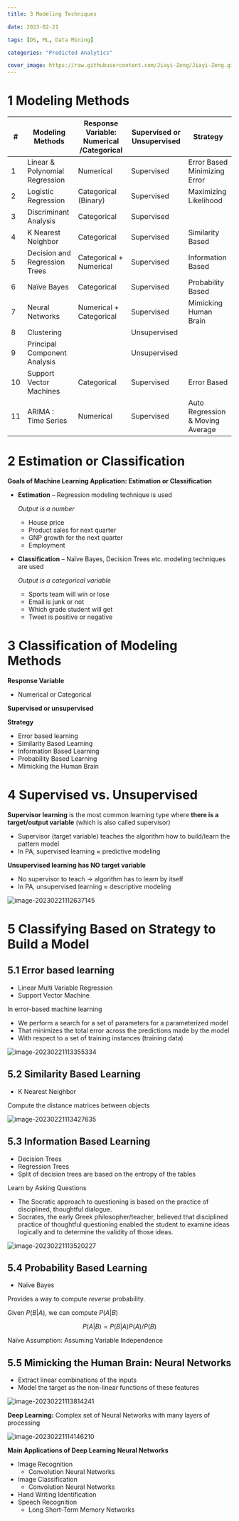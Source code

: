```yaml
---
title: 3 Modeling Techniques

date: 2023-02-21

tags: [DS, ML, Data Mining]

categories: "Predicted Analytics"

cover_image: https://raw.githubusercontent.com/Jiayi-Zeng/Jiayi-Zeng.github.io/pic/img/20230223%20(2).png
---
```


# **1 Modeling Methods**

| #    | Modeling Methods               | Response Variable: Numerical /Categorical | Supervised or Unsupervised | Strategy                              |
| ---- | ------------------------------ | ----------------------------------------- | -------------------------- | ------------------------------------- |
| 1    | Linear & Polynomial Regression | Numerical                                 | Supervised                 | Error Based<br/>Minimizing Error      |
| 2    | Logistic Regression            | Categorical (Binary)                      | Supervised                 | Maximizing Likelihood                 |
| 3    | Discriminant Analysis          | Categorical                               | Supervised                 |                                       |
| 4    | K Nearest Neighbor             | Categorical                               | Supervised                 | Similarity Based                      |
| 5    | Decision and Regression Trees  | Categorical + Numerical                   | Supervised                 | Information Based                     |
| 6    | Naïve Bayes                    | Categorical                               | Supervised                 | Probability Based                     |
| 7    | Neural Networks                | Numerical + Categorical                   | Supervised                 | Mimicking Human Brain                 |
| 8    | Clustering                     |                                           | Unsupervised               |                                       |
| 9    | Principal Component Analysis   |                                           | Unsupervised               |                                       |
| 10   | Support Vector Machines        | Categorical                               | Supervised                 | Error Based                           |
| 11   | ARIMA : Time Series            | Numerical                                 | Supervised                 | Auto Regression & Moving <br/>Average |

# **2 Estimation or Classification**

**Goals of Machine Learning Application: Estimation or Classification**

* **Estimation** – Regression modeling technique is used

  *Output is a number*

  * House price
  * Product sales for next quarter
  * GNP growth for the next quarter
  * Employment

* **Classification** – Naïve Bayes, Decision Trees etc. modeling techniques are used

  *Output is a categorical variable*

  * Sports team will win or lose
  * Email is junk or not
  * Which grade student will get
  * Tweet is positive or negative

# **3 Classification of Modeling Methods**

**Response Variable**

* Numerical or Categorical

**Supervised or unsupervised**

**Strategy**

* Error based learning
* Similarity Based Learning
* Information Based Learning
* Probability Based Learning
* Mimicking the Human Brain

# **4 Supervised vs. Unsupervised**

**Supervisor learning** is the most common learning type where **there is a target/output variable** (which is also called supervisor)

* Supervisor (target variable) teaches the algorithm how to build/learn the pattern model
* In PA, supervised learning ≈ predictive modeling

**Unsupervised learning has NO target variable**

* No supervisor to teach → algorithm has to learn by itself
* In PA, unsupervised learning ≈ descriptive modeling

![image-20230221112637145](https://raw.githubusercontent.com/Jiayi-Zeng/Jiayi-Zeng.github.io/pic/img/image-20230221112637145.png)

# **5 Classifying Based on Strategy to Build a Model**

## 5.1 Error based learning

* Linear Multi Variable Regression
* Support Vector Machine

In error-based machine learning

* We perform a search for a set of parameters for a parameterized model
* That minimizes the total error across the predictions made by the model
* With respect to a set of training instances (training data)

![image-20230221113355334](https://raw.githubusercontent.com/Jiayi-Zeng/Jiayi-Zeng.github.io/pic/img/image-20230221113355334.png)

## 5.2 Similarity Based Learning

* K Nearest Neighbor

Compute the distance matrices between objects

![image-20230221113427635](https://raw.githubusercontent.com/Jiayi-Zeng/Jiayi-Zeng.github.io/pic/img/image-20230221113427635.png)

## 5.3 Information Based Learning

* Decision Trees
* Regression Trees
* Split of decision trees are based on the entropy of the tables

Learn by Asking Questions

* The Socratic approach to questioning is based on the practice of disciplined, thoughtful dialogue.
* Socrates, the early Greek philosopher/teacher, believed that disciplined practice of thoughtful questioning enabled the student to examine ideas logically and to determine the validity of those ideas.

![image-20230221113520227](https://raw.githubusercontent.com/Jiayi-Zeng/Jiayi-Zeng.github.io/pic/img/image-20230221113520227.png)

## 5.4 Probability Based Learning

* Naïve Bayes

Provides a way to compute *reverse* probability. 

Given $P(B|A)$, we can compute $P(A|B)$

$$
P(A|B) = P(B|A)P(A)/P(B)
$$

Naïve Assumption: Assuming Variable Independence

## 5.5 Mimicking the Human Brain: Neural Networks

* Extract linear combinations of the inputs
* Model the target as the non-linear functions of these features

![image-20230221113814241](https://raw.githubusercontent.com/Jiayi-Zeng/Jiayi-Zeng.github.io/pic/img/image-20230221113814241.png)

**Deep Learning:** Complex set of Neural Networks with many layers of processing

![image-20230221114146210](https://raw.githubusercontent.com/Jiayi-Zeng/Jiayi-Zeng.github.io/pic/img/image-20230221114146210.png)

**Main Applications of Deep Learning Neural Networks**

* Image Recognition
  * Convolution Neural Networks
* Image Classification
  * Convolution Neural Networks
* Hand Writing Identification
* Speech Recognition
  * Long Short-Term Memory Networks
